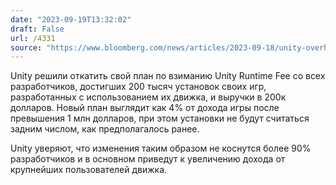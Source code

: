 ```yaml
---
date: "2023-09-19T13:32:02"
draft: False
url: /4331
source: "https://www.bloomberg.com/news/articles/2023-09-18/unity-overhauls-controversial-price-hike-after-game-developers-revolt"
---
```


Unity решили откатить свой план по взиманию Unity Runtime Fee со  всех разработчиков, достигших 200 тысяч установок своих игр, разработанных с использованием их движка, и выручки в 200к долларов. Новый план выглядит как 4% от дохода игры после превышения 1 млн долларов, при этом установки не будут считаться задним числом, как предполагалось ранее.

Unity уверяют, что изменения таким образом не коснутся более 90% разработчиков и в основном приведут к увеличению дохода от крупнейших пользователей движка.
